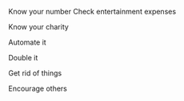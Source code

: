 Know your number
Check entertainment expenses 

Know your charity 

Automate it

Double it

Get rid of things

Encourage others
